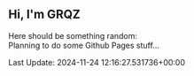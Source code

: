## Hi, I'm GRQZ
Here should be something random:  
Planning to do some Github Pages stuff...


Last Update: 2024-11-24 12:16:27.531736+00:00
